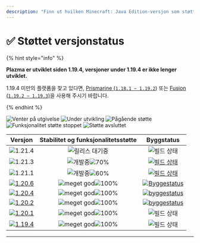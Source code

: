 ```yaml
---
description: "Finn ut hvilken Minecraft: Java Edition-versjon som støttes av Plazma."
---
```


# ✅ Støttet versjonstatus

{% hint style="info" %}

**Plazma er utviklet siden 1.19.4, versjoner under 1.19.4 er ikke lenger utviklet.**

1.19.4 미만의 플랫폼을 찾고 있다면, [Prismarine (`1.18.1 ~ 1.19.2`)](https://github.com/PrismarineTeam/Prismarine) 또는 [Fusion (`1.19.2 ~ 1.19.3`)](https://github.com/RuinedTechnologyUnify/Fusion)을 사용해 주시기 바랍니다.

{% endhint %}

[wtr]: <https://badge.plazmamc.org/0/Venter på utgivelse>
[idv]: https://badge.plazmamc.org/1/under%20utvikling
[atv]: https://badge.plazmamc.org/2/pågående%20støtte
[fse]: https://badge.plazmamc.org/6/funksjonalitet%20støtte%20stoppet
[eol]: https://badge.plazmamc.org/4/støtte%20avsluttet
[ukn]: https://badge.plazmamc.org/0/ingen%20informasjon
[vgd]: https://badge.plazmamc.org/2/매우%20좋음
[mid]: https://badge.plazmamc.org/6/vanlig
[100]: https://badge.plazmamc.org/prosent/100

![Venter på utgivelse][wtr] ![Under utvikling][idv] ![Pågående støtte][atv] ![Funksjonalitet støtte stoppet][fse] ![Støtte avsluttet][eol]

|                                      Versjon                                      |         Stabilitet    og    funksjonalitetsstøtte        |                                              Byggstatus                                              |
| :-------------------------------------------------------------------------------: | :------------------------------------------------------: | :--------------------------------------------------------------------------------------------------: |
|                   ![1.21.4](https://badge.plazmamc.org/0/1.21.4)                  |                      ![릴리스 대기중][wtr]                     |                                             ![빌드 상태][ukn]                                            |
|                   ![1.21.3](https://badge.plazmamc.org/1/1.21.3)                  | ![개발중][idv]![70%](https://badge.plazmamc.org/percent/70) |    [![빌드 상태](https://build.plazmamc.org/1.21.3)](https://build.plazmamc.org/1.21.3?redirect=true)    |
|                   ![1.21.1](https://badge.plazmamc.org/6/1.21.1)                  | ![개발중][idv]![60%](https://badge.plazmamc.org/percent/60) |    [![빌드 상태](https://build.plazmamc.org/1.21.1)](https://build.plazmamc.org/1.21.1?redirect=true)    |
| [![1.20.6](https://badge.plazmamc.org/2/1.20.6)](https://git.plazmamc.org/1.20.6) |               ![meget god][vgd]![100%][100]              | [![Byggestatus](https://build.plazmamc.org/1.20.6)](https://build.plazmamc.org/1.20.6?redirect=true) |
| [![1.20.4](https://badge.plazmamc.org/6/1.20.4)](https://git.plazmamc.org/1.20.4) |               ![meget god][vgd]![100%][100]              | [![byggestatus](https://build.plazmamc.org/1.20.4)](https://build.plazmamc.org/1.20.4?redirect=true) |
| [![1.20.2](https://badge.plazmamc.org/4/1.20.2)](https://git.plazmamc.org/1.20.2) |               ![meget god][vgd]![100%][100]              | [![byggestatus](https://build.plazmamc.org/1.20.2)](https://build.plazmamc.org/1.20.2?redirect=true) |
| [![1.20.1](https://badge.plazmamc.org/4/1.20.1)](https://git.plazmamc.org/1.20.1) |               ![meget god][vgd]![100%][100]              |                                             ![빌드 상태][ukn]                                            |
| [![1.19.4](https://badge.plazmamc.org/4/1.19.4)](https://git.plazmamc.org/1.19.4) |               ![meget god][vgd]![100%][100]              |                                             ![빌드 상태][ukn]                                            |

***
